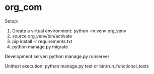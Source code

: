 # org_com

Setup:
1. Create a virtual environment:
    python -m venv org_venv
2. source org_venv/bin/activate
3. pip install -r requirements.txt
4. python manage.py migrate


Development server:
python manage.py runserver

Unittest execution:
python manage.py test
    or
bin/run_functional_tests

